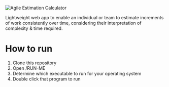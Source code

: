 ![Agile Estimation Calculator](https://user-images.githubusercontent.com/11096910/128649958-5df383c5-51eb-4e87-bca7-fa9ddb9eeb3e.png "Agile Estimation Calculator")

Lightweight web app to enable an individual or team to estimate increments of work consistently over time, considering their interpretation of complexity & time required.

# How to run

1. Clone this repository 
2. Open /RUN-ME
3. Determine which executable to run for your operating system
4. Double click that program to run
